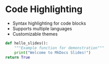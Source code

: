 # Code Highlighting

- Syntax highlighting for code blocks
- Supports multiple languages
- Customizable themes


```python
def hello_slides():
    """Example function for demonstration"""
    print("Welcome to MkDocs Slides!")
return True
```